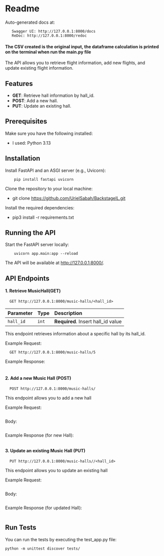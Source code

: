 # Readme
Auto-generated docs at:
```
   Swagger UI: http://127.0.0.1:8000/docs
   ReDoc: http://127.0.0.1:8000/redoc
```

#### The CSV created is the original input, the dataframe calculation is printed on the terminal when run the main.py file

The API allows you to retrieve flight information, add new flights, and update existing flight information.

## Features

- **GET**: Retrieve hall information by hall_id.
- **POST**: Add a new hall.
- **PUT**: Update an existing hall.

## Prerequisites
Make sure you have the following installed:
- I used: Python 3.13

## Installation
Install FastAPI and an ASGI server (e.g., Uvicorn):
```
    pip install fastapi uvicorn
```
Clone the repository to your local machine:

- git clone https://github.com/UrielSabah/BackstageIL.git

Install the required dependencies:
- pip3 install -r requirements.txt

## Running the API
Start the FastAPI server locally:
```
    uvicorn app.main:app --reload
```

The API will be available at http://127.0.0.1:8000/.

## API Endpoints
#### 1. Retrieve MusicHall(GET)
```
  GET http://127.0.0.1:8000/music-halls/<hall_id>
```

| Parameter | Type  | Description                        |
|:----------|:------|:-----------------------------------|
| `hall_id` | `int` | **Required**. Insert hall_id value |

This endpoint retrieves information about a specific hall by its hall_id.

Example Request:
```
  GET http://127.0.0.1:8000/music-halls/5
```

Example Response:
```

```
###

#### 2. Add a new Music Hall (POST) 
```
  POST http://127.0.0.1:8000/music-halls/
```

This endpoint allows you to add a new hall 

Example Request:
```
```
Body: 
```
```

Example Response (for new Hall):
```
```


#### 3. Update an existing Music Hall (PUT) 
```
  PUT http://127.0.0.1:8000/music-halls//<hall_id>
```

This endpoint allows you to update an existing hall 

Example Request:
```
```
Body: 
```
```
Example Response (for updated Hall):
```
```


## Run Tests
You can run the tests by executing the test_app.py file:
```
python -m unittest discover tests/
```




